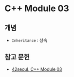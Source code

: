 # C++ Module 03

## 개념
- `Inheritance` :  상속

## 참고 문헌
- [42seoul, C++ Module 03](https://cdn.intra.42.fr/pdf/pdf/82240/en.subject.pdf)
